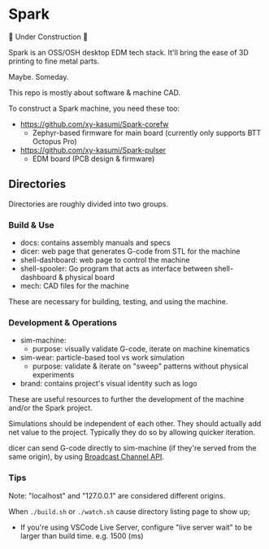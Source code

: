 # Spark

🚧 Under Construction 🚧

Spark is an OSS/OSH desktop EDM tech stack.
It'll bring the ease of 3D printing to fine metal parts.

Maybe. Someday.

This repo is mostly about software & machine CAD.

To construct a Spark machine, you need these too:
* https://github.com/xy-kasumi/Spark-corefw
  * Zephyr-based firmware for main board (currently only supports BTT Octopus Pro)
* https://github.com/xy-kasumi/Spark-pulser
  * EDM board (PCB design & firmware)

## Directories

Directories are roughly divided into two groups.

### Build & Use
* docs: contains assembly manuals and specs
* dicer: web page that generates G-code from STL for the machine
* shell-dashboard: web page to control the machine
* shell-spooler: Go program that acts as interface between shell-dashboard & physical board
* mech: CAD files for the machine

These are necessary for building, testing, and using the machine.

### Development & Operations
* sim-machine:
  * purpose: visually validate G-code, iterate on machine kinematics
* sim-wear: particle-based tool vs work simulation
  * purpose: validate & iterate on "sweep" patterns without physical experiments
* brand: contains project's visual identity such as logo

These are useful resources to further the development of the machine and/or the Spark project.

Simulations should be independent of each other.
They should actually add net value to the project.
Typically they do so by allowing quicker iteration.

dicer can send G-code directly to sim-machine (if they're served from the same origin),
by using [Broadcast Channel API](https://developer.mozilla.org/en-US/docs/Web/API/Broadcast_Channel_API).

### Tips
Note: "localhost" and "127.0.0.1" are considered different origins.

When `./build.sh` or `./watch.sh` cause directory listing page to show up;
* If you're using VSCode Live Server, configure "live server wait" to be larger than build time. e.g. 1500 (ms)
